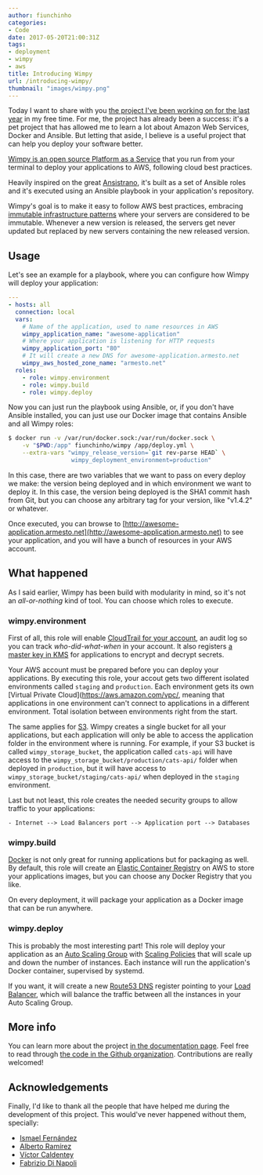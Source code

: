 ```yaml
---
author: fiunchinho
categories:
- Code
date: 2017-05-20T21:00:31Z
tags:
- deployment
- wimpy
- aws
title: Introducing Wimpy
url: /introducing-wimpy/
thumbnail: "images/wimpy.png"
---
```


Today I want to share with you [the project I've been working on for the last year]((https://github.com/wimpy)) in my free time. For me, the project has already been a success: it's a pet project that has allowed me to learn a lot about Amazon Web Services, Docker and Ansible. But letting that aside, I believe is a useful project that can help you deploy your software better.


<!--more-->
[Wimpy is an open source Platform as a Service](https://github.com/wimpy) that you run from your terminal to deploy your applications to AWS, following cloud best practices.

Heavily inspired on the great [Ansistrano](https://github.com/ansistrano/deploy), it's built as a set of Ansible roles and it's executed using an Ansible playbook in your application's repository.

Wimpy's goal is to make it easy to follow AWS best practices, embracing [immutable infrastructure patterns](https://martinfowler.com/bliki/ImmutableServer.html) where your servers are considered to be immutable. Whenever a new version is released, the servers get never updated but replaced by new servers containing the new released version.

## Usage

Let's see an example for a playbook, where you can configure how Wimpy will deploy your application:

```yaml
---
- hosts: all
  connection: local
  vars:
    # Name of the application, used to name resources in AWS
    wimpy_application_name: "awesome-application"
    # Where your application is listening for HTTP requests
    wimpy_application_port: "80"
    # It will create a new DNS for awesome-application.armesto.net
    wimpy_aws_hosted_zone_name: "armesto.net"
  roles:
    - role: wimpy.environment
    - role: wimpy.build
    - role: wimpy.deploy
```

Now you can just run the playbook using Ansible, or, if you don't have Ansible installed, you can just use our Docker image that contains Ansible and all Wimpy roles:

```bash
$ docker run -v /var/run/docker.sock:/var/run/docker.sock \
    -v "$PWD:/app" fiunchinho/wimpy /app/deploy.yml \
    --extra-vars "wimpy_release_version=`git rev-parse HEAD` \
                  wimpy_deployment_environment=production"
```

In this case, there are two variables that we want to pass on every deploy we make: the version being deployed and in which environment we want to deploy it. In this case, the version being deployed is the SHA1 commit hash from Git, but you can choose any arbitrary tag for your version, like "v1.4.2" or whatever.

Once executed, you can browse to [http://awesome-application.armesto.net](http://awesome-application.armesto.net) to see your application, and you will have a bunch of resources in your AWS account.

## What happened
As I said earlier, Wimpy has been build with modularity in mind, so it's not an *all-or-nothing* kind of tool. You can choose which roles to execute.

### wimpy.environment
First of all, this role will enable [CloudTrail for your account](https://aws.amazon.com/cloudtrail/), an audit log so you can track *who-did-what-when* in your account.
It also registers [a master key in KMS](https://aws.amazon.com/kms/) for applications to encrypt and decrypt secrets.

Your AWS account must be prepared before you can deploy your applications. By executing this role, your accout gets two different isolated environments called `staging` and `production`. Each environment gets its own [Virtual Private Cloud](https://aws.amazon.com/vpc/, meaning that applications in one environment can't connect to applications in a different environment. Total isolation between environments right from the start.

The same applies for [S3](https://aws.amazon.com/s3/). Wimpy creates a single bucket for all your applications, but each application will only be able to access the application folder in the environment where is running. For example, if your S3 bucket is called `wimpy_storage_bucket`, the application called `cats-api` will have access to the `wimpy_storage_bucket/production/cats-api/` folder when deployed in `production`, but it will have access to `wimpy_storage_bucket/staging/cats-api/` when deployed in the `staging` environment.

Last but not least, this role creates the needed security groups to allow traffic to your applications:

```
- Internet --> Load Balancers port --> Application port --> Databases
```

### wimpy.build
[Docker](https://www.docker.com/) is not only great for running applications but for packaging as well. By default, this role will create an [Elastic Container Registry](https://aws.amazon.com/ecr/) on AWS to store your applications images, but you can choose any Docker Registry that you like.

On every deployment, it will package your application as a Docker image that can be run anywhere.

### wimpy.deploy
This is probably the most interesting part!
This role will deploy your application as an [Auto Scaling Group](https://docs.aws.amazon.com/autoscaling/latest/userguide/AutoScalingGroup.html) with [Scaling Policies](https://docs.aws.amazon.com/autoscaling/latest/userguide/policy_creating.html) that will scale up and down the number of instances. Each instance will run the application's Docker container, supervised by systemd.

If you want, it will create a new [Route53 DNS](https://aws.amazon.com/route53/) register pointing to your [Load Balancer](https://aws.amazon.com/elasticloadbalancing/), which will balance the traffic between all the instances in your Auto Scaling Group.

## More info
You can learn more about the project [in the documentation page](https://wimpy.github.io/docs/).
Feel free to read through [the code in the Github organization](https://github.com/wimpy). Contributions are really welcomed!

## Acknowledgements
Finally, I'd like to thank all the people that have helped me during the development of this project. This would've never happened without them, specially:
- [Ismael Fernández](https://github.com/ismFerDev)
- [Alberto Ramírez](https://github.com/aramirez-es)
- [Víctor Caldentey](https://github.com/victuxbb)
- [Fabrizio Di Napoli](https://github.com/Hyunk3l)
